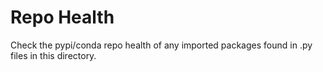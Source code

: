 # Repo Health

Check the pypi/conda repo health of any imported packages found in .py files in this directory.
